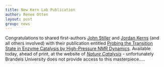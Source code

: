 ```yaml
---
title: New Kern Lab Publication
author: Renee Otten
layout: post
group: news
---
```


Congratulations to shared first-authors <a href="/member/#John+Stiller">John Stiller</a> and <a href="/alumni/#Jordan+Kerns">Jordan Kerns</a> (and all others involved) with their publication entitled <a href="/publications/">Probing the Transition State in Enzyme Catalysis by High-Pressure NMR Dynamics</a>. Available today, ahead of print, at the website of <a href="https://doi.org/10.1038/s41929-019-0307-6">*Nature Catalysis*</a> - unfortunately Brandeis University does not provide access to this masterpiece.....
